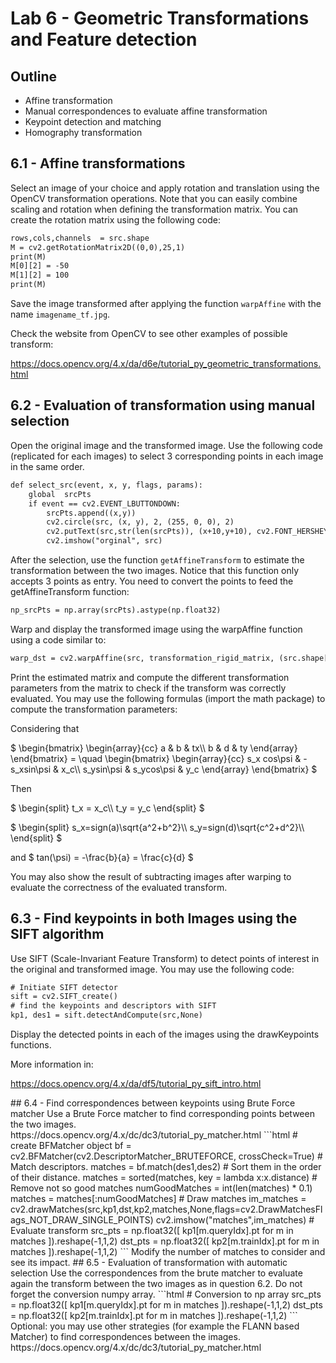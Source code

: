 # Lab 6 - Geometric Transformations and Feature detection 

## Outline
* Affine transformation
* Manual correspondences to evaluate affine transformation
* Keypoint detection and matching
* Homography transformation

## 6.1 - Affine transformations
Select an image of your choice and apply rotation and translation using the OpenCV transformation operations. Note that you can easily combine scaling and rotation when defining the transformation matrix.
You can create the rotation matrix using the following code:
```html
rows,cols,channels  = src.shape
M = cv2.getRotationMatrix2D((0,0),25,1)
print(M)
M[0][2] = -50
M[1][2] = 100
print(M) 
```
Save the image transformed after applying the function `warpAffine` with the name `imagename_tf.jpg`.

Check the website from OpenCV to see other examples of possible transform:

https://docs.opencv.org/4.x/da/d6e/tutorial_py_geometric_transformations.html

## 6.2 - Evaluation of transformation using manual selection
Open the original image and the transformed image. Use the following code (replicated for each images) to select 3 corresponding points in each image in the same order.
```html
def select_src(event, x, y, flags, params):
    global  srcPts
    if event == cv2.EVENT_LBUTTONDOWN:
        srcPts.append((x,y))
        cv2.circle(src, (x, y), 2, (255, 0, 0), 2)
        cv2.putText(src,str(len(srcPts)), (x+10,y+10), cv2.FONT_HERSHEY_SIMPLEX, 0.5, (255, 0, 0))
        cv2.imshow("orginal", src)
```
After the selection, use the function `getAffineTransform` to estimate the transformation between the two images. Notice that this function only accepts 3 points as entry.
You need to convert the points to feed the getAffineTransform function:
```html
np_srcPts = np.array(srcPts).astype(np.float32)
```

Warp and display the transformed image using the warpAffine  function using a code similar to:
```html
warp_dst = cv2.warpAffine(src, transformation_rigid_matrix, (src.shape[1], src.shape[0]))
```

Print the estimated matrix and compute the different transformation parameters from the matrix to check if the transform was correctly evaluated. 
You may use the following formulas (import the math package) to compute the transformation parameters:

Considering that

$`
\begin{bmatrix}
\begin{array}{cc} 
a & b & tx\\
b & d & ty
\end{array}
\end{bmatrix} = 
\quad
\begin{bmatrix}
\begin{array}{cc} 
s_x cos\psi & -s_xsin\psi & x_c\\
s_ysin\psi & s_ycos\psi & y_c
\end{array}
\end{bmatrix} 
`$

Then 

$`
\begin{split}
t_x = x_c\\
t_y = y_c
\end{split}
`$

$`
\begin{split}
s_x=sign(a)\sqrt{a^2+b^2}\\
s_y=sign(d)\sqrt{c^2+d^2}\\
\end{split}
`$

and
$`
tan(\psi) = -\frac{b}{a} = \frac{c}{d}
`$
 
You may also show the result of subtracting images after warping to evaluate the correctness of the evaluated transform.

## 6.3 - Find keypoints in both Images using the SIFT algorithm 
Use SIFT (Scale-Invariant Feature Transform) to detect points of interest in the original and transformed image.
You may use the following code:
```html
# Initiate SIFT detector
sift = cv2.SIFT_create()
# find the keypoints and descriptors with SIFT
kp1, des1 = sift.detectAndCompute(src,None)
```

Display the detected points in each of the images using the drawKeypoints functions.

More information in:

https://docs.opencv.org/4.x/da/df5/tutorial_py_sift_intro.html

<!--[comment]: <> (Aqui talvez melhor usar exemplo do brute force e depois passar para o FLAN como optional(/Extra))--!>
## 6.4 - Find correspondences between keypoints using Brute Force matcher
Use a Brute Force matcher to find corresponding points between the two images.
https://docs.opencv.org/4.x/dc/dc3/tutorial_py_matcher.html
```html
# create BFMatcher object
bf = cv2.BFMatcher(cv2.DescriptorMatcher_BRUTEFORCE, crossCheck=True)
# Match descriptors.
matches = bf.match(des1,des2)
# Sort them in the order of their distance.
matches = sorted(matches, key = lambda x:x.distance)

# Remove not so good matches
numGoodMatches = int(len(matches) * 0.1)
matches = matches[:numGoodMatches]


# Draw matches
im_matches = cv2.drawMatches(src,kp1,dst,kp2,matches,None,flags=cv2.DrawMatchesFlags_NOT_DRAW_SINGLE_POINTS)

cv2.imshow("matches",im_matches)

# Evaluate transform
src_pts = np.float32([ kp1[m.queryIdx].pt for m in matches ]).reshape(-1,1,2)
dst_pts = np.float32([ kp2[m.trainIdx].pt for m in matches ]).reshape(-1,1,2)
```
Modify the number of matches to consider and see its impact.

## 6.5 - Evaluation of transformation with automatic selection
Use the correspondences from the brute matcher to evaluate again the transform between the two images as in question 6.2. Do not forget the conversion numpy array.
```html
# Conversion to np array
src_pts = np.float32([ kp1[m.queryIdx].pt for m in matches ]).reshape(-1,1,2)
dst_pts = np.float32([ kp2[m.trainIdx].pt for m in matches ]).reshape(-1,1,2)
```

Optional: you may use other strategies (for example the FLANN based Matcher) to find correspondences between the images.

https://docs.opencv.org/4.x/dc/dc3/tutorial_py_matcher.html

<!--## 6.6 - Homography estimation 	
Consider the images `homography_1.jpg` to `homography_4.jpg`. 
These are images taken from a book from different viewpoints such that the image is suffering an homography transform.
Adapt the code of the previous exercises to select manually the corners of the book in the image and evaluate/correct the homography.
Use the `findHomography` and `warpPerspective` function from OpenCV.
Consider that the book is 17.5 x 23.5 cm.

https://docs.opencv.org/4.x/d9/dab/tutorial_homography.html
--!>
